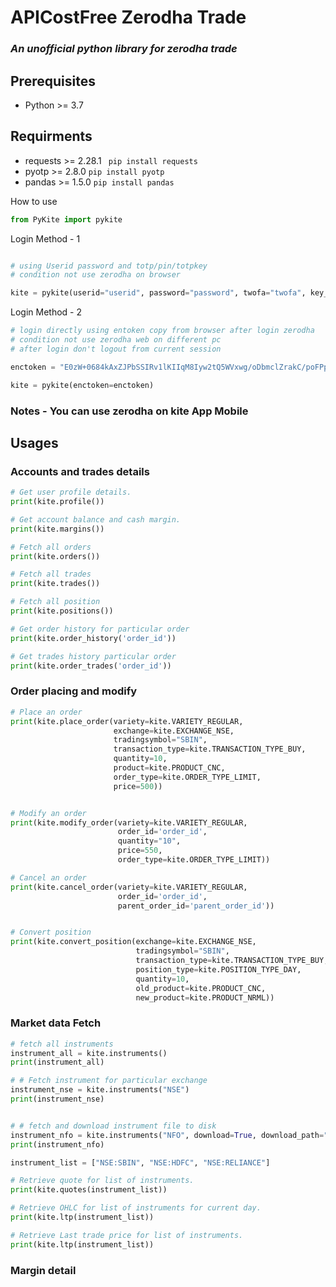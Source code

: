 # APICostFree Zerodha Trade
### _An unofficial python library for zerodha trade_

## Prerequisites
* Python >= 3.7

## Requirments
* requests >= 2.28.1  ``` pip install requests```
* pyotp >= 2.8.0      ```pip install pyotp```
* pandas >= 1.5.0     ```pip install pandas```

How to use
```python
from PyKite import pykite
```

Login Method - 1
```python

# using Userid password and totp/pin/totpkey
# condition not use zerodha on browser

kite = pykite(userid="userid", password="password", twofa="twofa", key_type="totp")
```

Login Method - 2
```python
# login directly using entoken copy from browser after login zerodha 
# condition not use zerodha web on different pc
# after login don't logout from current session

enctoken = "E0zW+0684kAxZJPbSSIRv1lKIIqM8Iyw2tQ5WVxwg/oDbmclZrakC/poFPpg=="

kite = pykite(enctoken=enctoken)
```

### Notes - You can use zerodha on kite App Mobile 

## Usages


### Accounts and trades details
```python
# Get user profile details.
print(kite.profile())

# Get account balance and cash margin.
print(kite.margins())

# Fetch all orders
print(kite.orders())

# Fetch all trades
print(kite.trades())

# Fetch all position
print(kite.positions())

# Get order history for particular order
print(kite.order_history('order_id'))

# Get trades history particular order
print(kite.order_trades('order_id'))
```

### Order placing and modify
```python
# Place an order
print(kite.place_order(variety=kite.VARIETY_REGULAR, 
                       exchange=kite.EXCHANGE_NSE, 
                       tradingsymbol="SBIN", 
                       transaction_type=kite.TRANSACTION_TYPE_BUY, 
                       quantity=10, 
                       product=kite.PRODUCT_CNC, 
                       order_type=kite.ORDER_TYPE_LIMIT, 
                       price=500))


# Modify an order
print(kite.modify_order(variety=kite.VARIETY_REGULAR, 
                        order_id='order_id', 
                        quantity="10", 
                        price=550, 
                        order_type=kite.ORDER_TYPE_LIMIT))

# Cancel an order
print(kite.cancel_order(variety=kite.VARIETY_REGULAR, 
                        order_id='order_id', 
                        parent_order_id='parent_order_id'))


# Convert position
print(kite.convert_position(exchange=kite.EXCHANGE_NSE,
                            tradingsymbol="SBIN",
                            transaction_type=kite.TRANSACTION_TYPE_BUY,
                            position_type=kite.POSITION_TYPE_DAY,
                            quantity=10,
                            old_product=kite.PRODUCT_CNC,
                            new_product=kite.PRODUCT_NRML))

```

### Market data Fetch

```python
# fetch all instruments
instrument_all = kite.instruments()
print(instrument_all)

# # Fetch instrument for particular exchange
instrument_nse = kite.instruments("NSE")
print(instrument_nse)


# # fetch and download instrument file to disk
instrument_nfo = kite.instruments("NFO", download=True, download_path="./instrument_nfo.csv")
print(instrument_nfo)

instrument_list = ["NSE:SBIN", "NSE:HDFC", "NSE:RELIANCE"]

# Retrieve quote for list of instruments.
print(kite.quotes(instrument_list))

# Retrieve OHLC for list of instruments for current day.
print(kite.ltp(instrument_list))

# Retrieve Last trade price for list of instruments.
print(kite.ltp(instrument_list))
```

### Margin detail

```python

```



